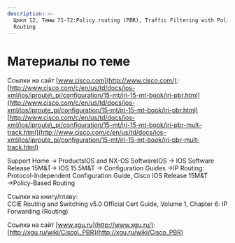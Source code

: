 ```yaml
---
description: >-
  Цикл 12, Темы 71-72:Policy routing (PBR), Traffic Filtering with Policy-Based
  Routing
---
```


# Материалы по теме

Ссылки на сайт [www.cisco.com](http://www.cisco.com/):  
[http://www.cisco.com/c/en/us/td/docs/ios-xml/ios/iproute\_pi/configuration/15-mt/iri-15-mt-book/iri-pbr.html](http://www.cisco.com/c/en/us/td/docs/ios-xml/ios/iproute_pi/configuration/15-mt/iri-15-mt-book/iri-pbr.html)  
[http://www.cisco.com/c/en/us/td/docs/ios-xml/ios/iproute\_pi/configuration/15-mt/iri-15-mt-book/iri-pbr-mult-track.html](http://www.cisco.com/c/en/us/td/docs/ios-xml/ios/iproute_pi/configuration/15-mt/iri-15-mt-book/iri-pbr-mult-track.html)

Support Home → ProductsIOS and NX-OS SoftwareIOS → IOS Software Release 15M&T→ IOS 15.5M&T → Configuration Guides →IP Routing: Protocol-Independent Configuration Guide, Cisco IOS Release 15M&T  →Policy-Based Routing

Ссылки на книгу/главу:  
CCIE Routing and Switching v5.0 Official Cert Guide, Volume 1, Chapter 6: IP Forwarding \(Routing\)

Ссылка на сайт [www.xgu.ru](http://www.xgu.ru/):  
[http://xgu.ru/wiki/Cisco\_PBR](http://xgu.ru/wiki/Cisco_PBR)

